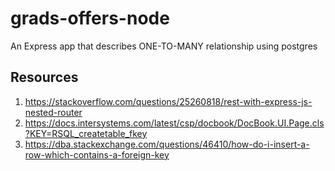 # grads-offers-node
An Express app that describes ONE-TO-MANY relationship using postgres

## Resources
1. https://stackoverflow.com/questions/25260818/rest-with-express-js-nested-router
2. https://docs.intersystems.com/latest/csp/docbook/DocBook.UI.Page.cls?KEY=RSQL_createtable_fkey
3. https://dba.stackexchange.com/questions/46410/how-do-i-insert-a-row-which-contains-a-foreign-key
